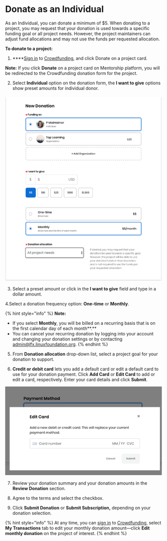 # Donate as an Individual

As an Individual, you can donate a minimum of $5. When donating to a project, you may request that your donation is used towards a specific funding goal or all project needs. However, the project maintainers can adjust fund allocations and may not use the funds per requested allocation.

**To donate to a project:**

1. ****[Sign in](../../sso/sign-in/) to [Crowdfunding](https://funding.communitybridge.org), and click Donate on a project card.

**Note:** If you click **Donate** on a project card on Mentorship platform, you will be redirected to the Crowdfunding donation form for the project.

2. Select **Individual** option on the donation form, the **I want to give** options show preset amounts for individual donor.

#### 

![](../../.gitbook/assets/7418566%20%283%29%20%281%29.png)



3. Select a preset amount or click in the **I want to give** field and type in a dollar amount.

4.Select a donation frequency option: **One-time** or **Monthly**.

{% hint style="info" %}
**Note:**

* If you select **Monthly**, you will be billed on a recurring basis that is on the first calendar day of each month**.**
* You can cancel your recurring donation by logging into your account and changing your donation settings or by contacting  [admin@lfx.linuxfoundation.org](mailto:admin@lfx.linuxfoundation.org).
{% endhint %}

5. From **Donation allocation** drop-down list, select a project goal for your donation to support.

6. **Credit or debit card** lets you add a default card or edit a default card to use for your donation payment. Click **Add Card** or **Edit Card** to add or edit a card, respectively. Enter your card details and click **Submit**.

![](../../.gitbook/assets/7418601%20%283%29%20%283%29%20%281%29%20%283%29.png)

7. Review your donation summary and your donation amounts in the **Review Donation** section.

8. Agree to the terms and select the checkbox.

9. Click **Submit Donation** or **Submit Subscription,** depending on your donation selection. 

{% hint style="info" %}
At any time, you can [sign in](../../sso/sign-in/) to [Crowdfunding](https://funding.communitybridge.org), select **My Transactions** tab to edit your monthly donation amount—click **Edit monthly donation** on the project of interest.
{% endhint %}

